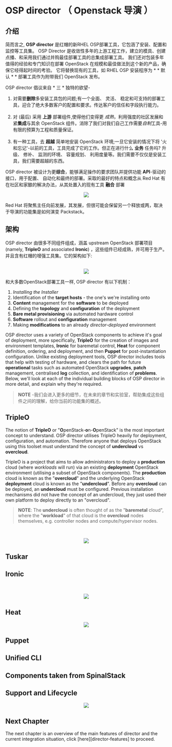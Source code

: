 # OSP director （ Openstack 导演 ）

## 介绍

简而言之, **OSP director** 是红帽的新RHEL OSP部署工具，它包涵了安装、配置和监控等工具集。 OSP Director 是收敛性多年的上游工程工作，建立的模具、创建点播、和采用我们通过并购最佳部署工具的总集成部署工具。 我们还对包装多年值得的经验和专门知识在部署 OpenStack 在规模和最佳做法到这个新的产品，确保它经得起时间的考验。 它将替换现有的工具，如 RHEL OSP 安装程序为 * * 默认 * * 部署工具作为附带我们 OpenStack 发布。

OSP director 倡议来自 * 三 * 独特的欲望-

1. 对需要**删除**多安装工具包的问题;有一个全面、 灵活、 稳定和可支持的部署工具，迎合了绝大多数客户的配置和要求。传达客户的信任和字段执行能力。<br><br>
2. 对 (最后) 采用 **上游** 部署组件,使得他们变得更 *成熟*，利用强度的社区发展和紧**集成**与其余 OpenStack 组件。消除了我们对我们自己工作需要*自制*工具-用有限的预算为工程和质量保证。<br><br>
3. 有一种工具，去 **超越** 简单地安装 OpenStack 环境;一旦它安装的情况下将 '火和忘记'-以前的工具，工具完成了它的工作。但正在进行什么 **业务** 任务吗?
升级、 修补、 监测的环境、 容量规划、 利用度量等。我们需要不仅仅是安装工具，我们需要超越的东西。

OSP director 被设计为更**综合**，能够满足操作的要求团队并提供功能 **API**-驱动的接口，用于配置、 自动化和最终的部署。采取的最好的特点和概念从 Red Hat 有在社区和家酿的解决办法，从其处置入的现有工具 **融合** 部署

<center>
    <img src=./images/installer_roadmap.png>
</center>

Red Hat 将聚焦主任向前发展，其发展，但很可能会保留另一个释放或两，取决于导演的功能集是如何演变 Packstack。

## 架构

OSP director 由很多不同组件组成，涵盖 upstream OpenStack 部署项目 (namely, **TripleO** and associated **Ironic**) ，这些组件已经成熟，并可用于生产。 并且含有红帽的增强工具集。它的架构如下:<br><br>

<center>
    <img src=./images/converged_installer_components.png>
</center>

和大多数OpenStack部署工具一样, OSP director 有以下机制：

1. *Installing the Installer*
2. Identification of the **target hosts** - the one's we're installing onto
3. **Content** management for the **software** to be deployed
4. Defining the **topology** and **configuration** of the deployment
5. **Bare metal provisioning** via automated hardware control
6. **Software** rollout and **configuration** management
6. Making **modifications** to an already *director-deployed* environment

OSP director uses a variety of OpenStack components to achieve it's goal of deployment, more specifically, **TripleO** for the creation of images and environment templates, **Ironic** for baremetal control, **Heat** for component definition, ordering, and deployment, and then **Puppet** for post-instantiation configuration. Unlike existing deployment tools, OSP director includes tools that help with testing of hardware, and clears the path for future **operational** tasks such as automated OpenStack **upgrades**, **patch** management, centralised **log** collection, and identification of **problems**. Below, we'll look at each of the individual building blocks of OSP director in more detail, and explain why they're required.

>**NOTE** -我们会进入更多的细节，在未来的章节和实验室，帮助集成这些组件之间的理解，给你当前的功能集的概述。

## TripleO

The notion of **TripleO** or "**O**penStack-**o**n-**O**penStack" is the most important concept to understand. OSP director utilises TripleO heavily for deployment, configuration, and automation. Therefore anyone that deploys OpenStack using this toolset must understand the concept of **undercloud** vs **overcloud**.

TripleO is a project that aims to allow administrators to deploy a **production** cloud (where *workloads* will run) via an existing **deployment** OpenStack environment (utilising a subset of OpenStack components). The **production** cloud is known as the "**overcloud**" and the underlying OpenStack **deployment** cloud is known as the "**undercloud**". Before any **overcloud** can be deployed, an **undercloud** must be configured. Previous installation mechanisms did not have the concept of an undercloud, they just used their own platform to deploy directly to an "overcloud".

> **NOTE**: The **undercloud** is often thought of as the "**baremetal** cloud", where the "**workload**" of that cloud is the **overcloud** nodes themselves, e.g. controller nodes and compute/hypervisor nodes.

<br><center>
    <img src=./images/logical_view.png>
</center>

## Tuskar

## Ironic

<br><center>
    <img src=./images/discovery_diagram.png>
</center>

## Heat

<center>
    <img src=./images/resource-list.png>
</center>

## Puppet

## Unified CLI

## Components taken from SpinalStack

## Support and Lifecycle

<center>
    <img src=./images/ospd-lifecycle.png>
</center>

## Next Chapter

The next chapter is an overview of the main features of director and the current integration situation, click [here][director-features] to proceed.

